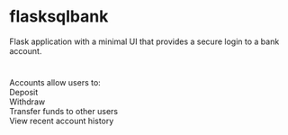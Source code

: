 # flasksqlbank
Flask application with a minimal UI that provides a secure login to a bank account.
#
Accounts allow users to:  
 Deposit  
 Withdraw  
 Transfer funds to other users  
 View recent account history
